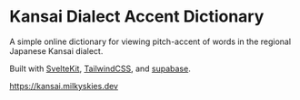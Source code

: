 # Kansai Dialect Accent Dictionary

A simple online dictionary for viewing pitch-accent of words in the regional Japanese Kansai dialect.

Built with [SvelteKit](https://kit.svelte.dev/), [TailwindCSS](https://tailwindcss.com/), and [supabase](https://supabase.com/).

https://kansai.milkyskies.dev

